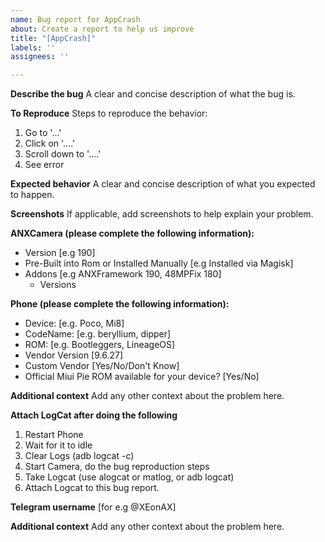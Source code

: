 ```yaml
---
name: Bug report for AppCrash
about: Create a report to help us improve
title: "[AppCrash]"
labels: ''
assignees: ''

---
```


**Describe the bug**
A clear and concise description of what the bug is.

**To Reproduce**
Steps to reproduce the behavior:
1. Go to '...'
2. Click on '....'
3. Scroll down to '....'
4. See error

**Expected behavior**
A clear and concise description of what you expected to happen.

**Screenshots**
If applicable, add screenshots to help explain your problem.

**ANXCamera (please complete the following information):**
 - Version [e.g 190] 
 - Pre-Built into Rom or Installed Manually [e.g Installed via Magisk]
 - Addons [e.g ANXFramework 190, 48MPFix 180]
   - Versions
   
**Phone (please complete the following information):**
 - Device: [e.g. Poco, Mi8]
 - CodeName: [e.g. beryllium, dipper]
 - ROM: [e.g. Bootleggers, LineageOS]
 - Vendor Version [9.6.27]
 - Custom Vendor [Yes/No/Don't Know]
 - Official Miui Pie ROM available for your device? [Yes/No]

**Additional context**
Add any other context about the problem here.

**Attach LogCat after doing the following**
1. Restart Phone
2. Wait for it to idle
3. Clear Logs (adb logcat -c)
4. Start Camera, do the bug reproduction steps
5. Take Logcat (use alogcat or matlog, or adb logcat)
6. Attach Logcat to this bug report.

**Telegram username**
[for e.g @XEonAX]

**Additional context**
Add any other context about the problem here.
